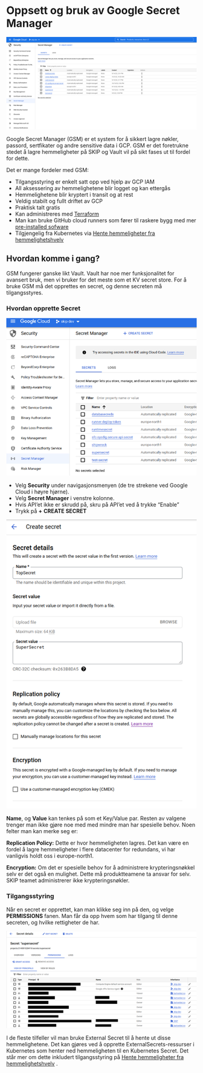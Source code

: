 # Oppsett og bruk av Google Secret Manager

![](images/433946691.png)

Google Secret Manager (GSM) er et system for å sikkert lagre nøkler, passord, sertfikater og andre sensitive data i GCP. GSM er det foretrukne stedet å lagre hemmeligheter på SKIP og Vault vil på sikt fases ut til fordel for dette.

Det er mange fordeler med GSM:

- Tilgangsstyring er enkelt satt opp ved hjelp av GCP IAM
- All aksessering av hemmelighetene blir logget og kan ettergås
- Hemmelighetene blir kryptert i transit og at rest
- Veldig stabilt og fullt driftet av GCP
- Praktisk talt gratis
- Kan administreres med [Terraform](https://registry.terraform.io/providers/hashicorp/google/latest/docs/resources/secret_manager_secret)
- Man kan bruke GitHub cloud runners som fører til raskere bygg med mer [pre-installed sofware](https://github.com/actions/runner-images/blob/main/images/linux/Ubuntu2204-Readme.md)
- Tilgjengelig fra Kubernetes via [Hente hemmeligheter fra hemmelighetshvelv](../argo-cd/hente_hemmeligheter_fra_hemmelighetshvelv)

## Hvordan komme i gang?

GSM fungerer ganske likt Vault. Vault har noe mer funksjonalitet for avansert bruk, men vi bruker for det meste som et KV secret store. For å bruke GSM må det opprettes en secret, og denne secreten må tilgangsstyres.

### Hvordan opprette Secret

![](images/435191811.png)

- Velg **Security** under navigasjonsmenyen (de tre strekene ved Google Cloud i høyre hjørne).
- Velg **Secret Manager** i venstre kolonne.
- Hvis API’et ikke er skrudd på, skru på API’et ved å trykke “Enable”
- Trykk på **+** **CREATE SECRET**

![](images/434274364.png)

**Name**, og **Value** kan tenkes på som et Key/Value par. Resten av valgene trenger man ikke gjøre noe med med mindre man har spesielle behov. Noen felter man kan merke seg er:

**Replication Policy:** Dette er hvor hemmeligheten lagres. Det kan være en fordel å lagre hemmeligheter i flere datacenter for redundans, vi har vanligvis holdt oss i europe-north1.

**Encryption:** Om det er spesielle behov for å administrere krypteringsnøkkel selv er det også en mulighet. Dette må produktteamene ta ansvar for selv. SKIP teamet administrerer ikke krypteringsnøkler.

### Tilgangsstyring

Når en secret er opprettet, kan man klikke seg inn på den, og velge **PERMISSIONS** fanen. Man får da opp hvem som har tilgang til denne secreten, og hvilke rettigheter de har.

![](images/435257350.png)

I de fleste tilfeller vil man bruke External Secret til å hente ut disse hemmelighetene. Det kan gjøres ved å opprette ExternalSecrets-ressurser i Kubernetes som henter ned hemmeligheten til en Kubernetes Secret. Det står mer om dette inkludert tilgangsstyring på [Hente hemmeligheter fra hemmelighetshvelv](../09-argo-cd/04-hente-hemmeligheter-fra-hemmelighetsvelv.md) .
